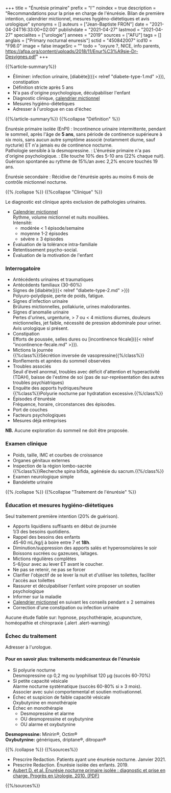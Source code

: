 +++
title = "Énurésie primaire"
prefix = "l'"
noindex = true
description = "Recommandations pour la prise en charge de l'énurésie. Bilan de première intention, calendrier mictionnel, mesures hygiéno-diétetiques et avis urologique"
synonyms = []
auteurs = ["Jean-Baptiste FRON"]
date = "2021-04-24T16:33:00+02:00"
publishdate = "2021-04-27"
lastmod = "2021-04-27"
specialites = ["urologie"]
annees = "2019"
sources = ["AFU"]
tags = []
anglais = ["Primary nocturnal enuresis"]
sctid = "450842007"
icd10 = "F98.0"
image = false
imageSrc = ""
todo = "oxyure ?, NICE, info parents, https://afpa.org/content/uploads/2018/11/Enur%C3%A9sie-Dr-Desvignes.pdf"
+++

{{%article-summary%}}

- Éliminer: infection urinaire, [diabète]({{< relref "diabete-type-1.md" >}}), constipation
- Définition stricte après 5 ans
- N'a pas d'origine psychologique, déculpabiliser l'enfant
- Diagnostic clinique, [calendrier mictionnel](https://afpa.org/content/uploads/2017/08/nuit-au-sec-carre%CC%81-blanc.jpg)
- Mesures hygiéno-diétetiques
- Adresser à l'urologue en cas d'échec

{{%/article-summary%}}
{{%collapse "Définition" %}}

Énurésie primaire isolée (EnPI)
: Incontinence urinaire intermittente, pendant le sommeil, après l'âge de **5 ans**, sans période de continence supérieure à six mois, sans aucun autre symptôme associé (notamment diurne, sauf nycturie)
ET n'a jamais eu de continence nocturne.  
Pathologie sensible à la desmopressine.
: L'énurésie primaire n'a pas d'origine psychologique.
: Elle touche 10% des 5-10 ans (22% chaque nuit). Guérison spontanée au rythme de 15%/an avec 2,2% encore touchés 19 ans.

Énurésie secondaire
: Récidive de l'énurésie après au moins 6 mois de contrôle mictionnel nocturne.

{{% /collapse %}}
{{%collapse "Clinique" %}}

Le diagnostic est clinique après exclusion de pathologies urinaires.

- [Calendrier mictionnel](https://afpa.org/content/uploads/2017/08/nuit-au-sec-carre%CC%81-blanc.jpg)  
Rythme, volume mictionnel et nuits mouillées.  
Intensité:
  - modérée < 1 épisode/semaine
  - moyenne 1-2 épisodes
  - sévère ≥ 3 épisodes
- Évaluation de la tolérance intra-familiale  
- Retentissement psycho-social.
- Évaluation de la motivation de l'enfant

### Interrogatoire

- Antécédents urinaires et traumatiques
- Antécédents familiaux (30-60%)
- Signes de [diabète]({{< relref "diabete-type-2.md" >}})  
  Polyuro-polydipsie, perte de poids, fatigue.
- Signes d'infection urinaire  
  Brûlures mictionnelles, pollakiurie, urines malodorantes.
- Signes d'anomalie urinaire  
  Pertes d'urines, urgenturie, > 7 ou < 4 mictions diurnes, douleurs mictionnelles, jet faible, nécessité de pression abdominale pour uriner.  
  Avis urologique si présent.
- Constipation  
  Efforts de poussée, selles dures ou [incontinence fécale]({{< relref "incontinence-fecale.md" >}}).
- Mictions la journée  
  {{%class%}}Sécrétion inversée de vasopressine{{%/class%}}
- Ronflements et apnées du sommeil observées
- Troubles associés  
  Seuil d'éveil anormal, troubles avec déficit d'attention et hyperactivité (TDAH), baisse de l'estime de soi (pas de sur-représentation des autres troubles psychiatriques)
- Enquête des apports hydriques/heure  
  {{%class%}}Polyurie nocturne par hydratation excessive.{{%/class%}}
- Épisodes d'énurésie  
  Fréquence, horaire, circonstances des épisodes.
- Port de couches
- Facteurs psychologiques
- Mesures déjà entreprises

**NB.** Aucune exploration du sommeil ne doit être proposée.

### Examen clinique

- Poids, taille, IMC et courbes de croissance
- Organes génitaux externes
- Inspection de la région lombo-sacrée  
  {{%class%}}Recherche spina bifida, agénésie du sacrum.{{%/class%}}
- Examen neurologique simple
- Bandelette urinaire

{{% /collapse %}}
{{%collapse "Traitement de l'énurésie" %}}

### Éducation et mesures hygiéno-diétetiques

Seul traitement première intention (20% de guérison).

- Apports liquidiens suffisants en début de journée  
  1/3 des besoins quotidiens.
- Rappel des besoins des enfants  
  45-60 mL/kg/j à boire entre 7 et **18h**.
- Diminution/suppression des apports salés et hyperosmolaires le soir  
  Boissons sucrées ou gazeuses, laitages.
- Mictions régulières complètes  
  5-6/jour avec au lever ET avant le coucher.
- Ne pas se retenir, ne pas se forcer
- Clarifier l'objectif de se lever la nuit et d'utiliser les toilettes, faciliter l'accès aux toilettes
- Rassurer et déculpabiliser l'enfant voire proposer un soutien psychologique
- Informer sur la maladie
- [Calendrier mictionnel](https://afpa.org/content/uploads/2017/08/nuit-au-sec-carre%CC%81-blanc.jpg) en suivant les conseils pendant ≥ 2 semaines
- Correction d'une constipation ou infection urinaire

Aucune étude fiable sur: hypnose, psychothérapie, acupuncture, homéopathie et chiropraxie
{.alert .alert-warning}

### Échec du traitement

Adresser à l'urologue.

#### Pour en savoir plus: traitements médicamenteux de l'énurésie

- Si polyurie nocturne  
  Desmopressine cp 0,2 mg ou lyophilisat 120 µg (succès 60-70%)
- Si petite capacité vésicale  
  Alarme nocturne systématique (succès 60-80% si ≥ 3 mois).  
  Associer avec suivi comportemental et soutien motivationnel.
- Échec et suspicion de faible capacité vésicale  
  Oxybutynine en monothérapie
- Échec en monothérapie  
  - Desmopressine et alarme
  - OU desmopressine et oxybutynine
  - OU alarme et oxybutynine

**Desmopressine:** Minirin®, Octim®  
**Oxybutynine:** génériques, driptane®, ditropan®

{{% /collapse %}}
{{%sources%}}

- Prescrire Redaction. Patients ayant une énurésie nocturne. Janvier 2021.
- Prescrire Redaction. Énurésie isolée des enfants. 2019.
- [Aubert D. et al. Énurésie nocturne primaire isolée : diagnostic et prise en charge. Progrès en Urologie. 2010. (PDF)](https://afpa.org/content/uploads/2017/09/main.pdf)

{{%/sources%}}
